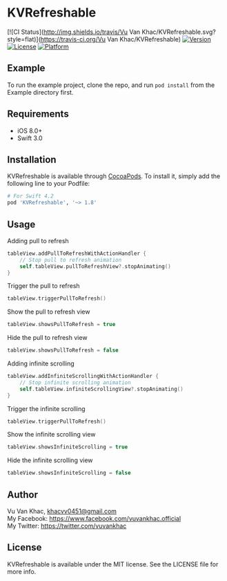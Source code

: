 # KVRefreshable

[![CI Status](http://img.shields.io/travis/Vu Van Khac/KVRefreshable.svg?style=flat)](https://travis-ci.org/Vu Van Khac/KVRefreshable)
[![Version](https://img.shields.io/cocoapods/v/KVRefreshable.svg?style=flat)](http://cocoapods.org/pods/KVRefreshable)
[![License](https://img.shields.io/cocoapods/l/KVRefreshable.svg?style=flat)](http://cocoapods.org/pods/KVRefreshable)
[![Platform](https://img.shields.io/cocoapods/p/KVRefreshable.svg?style=flat)](http://cocoapods.org/pods/KVRefreshable)

## Example

To run the example project, clone the repo, and run `pod install` from the Example directory first.

## Requirements

* iOS 8.0+
* Swift 3.0

## Installation

KVRefreshable is available through [CocoaPods](http://cocoapods.org). To install
it, simply add the following line to your Podfile:

```ruby
# For Swift 4.2
pod 'KVRefreshable', '~> 1.8'
```

## Usage

Adding pull to refresh
```swift
tableView.addPullToRefreshWithActionHandler {
    // Stop pull to refresh animation
    self.tableView.pullToRefreshView?.stopAnimating()
}
```

Trigger the pull to refresh
```swift
tableView.triggerPullToRefresh()
```


Show the pull to refresh view
```swift
tableView.showsPullToRefresh = true
```

Hide the pull to refresh view
```swift
tableView.showsPullToRefresh = false
```

Adding infinite scrolling
```swift
tableView.addInfiniteScrollingWithActionHandler {
    // Stop infinite scrolling animation
    self.tableView.infiniteScrollingView?.stopAnimating()
}
```

Trigger the infinite scrolling
```swift
tableView.triggerPullToRefresh()
```

Show the infinite scrolling view
```swift
tableView.showsInfiniteScrolling = true
```

Hide the infinite scrolling view
```swift
tableView.showsInfiniteScrolling = false
```

## Author

Vu Van Khac, khacvv0451@gmail.com<br/>
My Facebook: https://www.facebook.com/vuvankhac.official<br/>
My Twitter: https://twitter.com/vuvankhac<br/>

## License

KVRefreshable is available under the MIT license. See the LICENSE file for more info.
